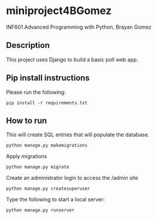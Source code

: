 # miniproject4BGomez

INF601 Advanced Programming with Python, Brayan Gomez

## Description
This project uses Django to build a basic poll web app. 

## Pip install instructions
Please run the following:
```
pip install -r requirements.txt
```
## How to run
This will create SQL entries that will populate the database.
```
python manage.py makemigrations
```
Apply migrations
```
python manage.py migrate
```
Create an administrator login to access the /admin site
```
python manage.py createsuperuser
```
Type the following to start a local server:
```
python manage.py runserver
```